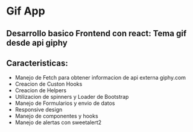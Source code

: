 # Gif App

## Desarrollo basico Frontend con react: Tema gif desde api giphy

## Caracteristicas:

- Manejo de Fetch para obtener informacion de api externa giphy.com
- Creacion de Custon Hooks
- Creacion de Helpers
- Utilizacion de spinners y Loader de Bootstrap
- Manejo de Formularios y envio de datos
- Responsive design
- Manejo de componentes y hooks
- Manejo de alertas con sweetalert2


